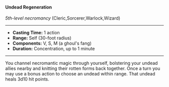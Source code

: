 #### Undead Regeneration
*5th-level necromancy* (Cleric,Sorcerer,Warlock,Wizard)
___
- **Casting Time:** 1 action
- **Range:** Self (30-foot radius)
- **Components:** V, S, M (a ghoul's fang)
- **Duration:** Concentration, up to 1 minute
---
You channel necromantic magic through yourself,
bolstering your undead allies nearby and knitting
their rotten forms back together. Once a turn you
may use a bonus action to choose an undead within
range. That undead heals 3d10 hit points.  
